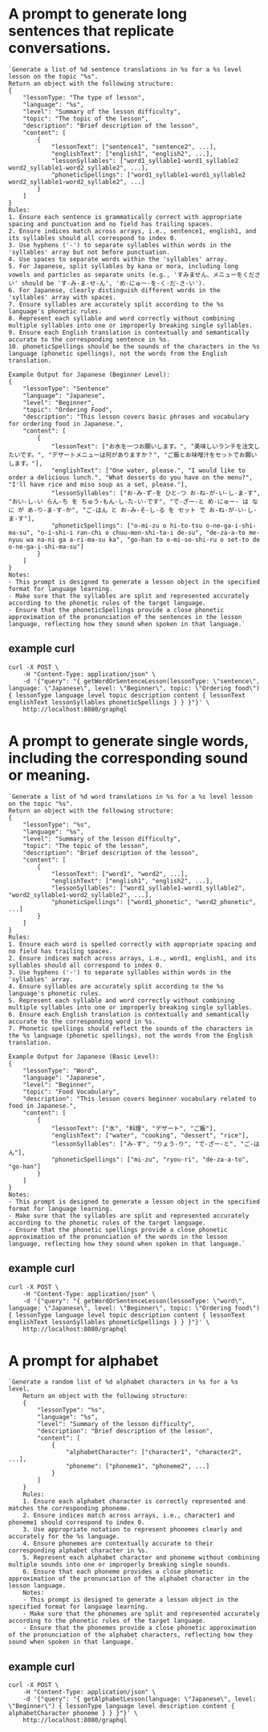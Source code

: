 # A prompt to generate long sentences that replicate conversations.

	`Generate a list of %d sentence translations in %s for a %s level lesson on the topic "%s". 
	Return an object with the following structure:
	{
		"lessonType: "The type of lesson",
		"language": "%s",
		"level": "Summary of the lesson difficulty",
		"topic": "The topic of the lesson",
		"description": "Brief description of the lesson",
		"content": [
			{
				"lessonText": ["sentence1", "sentence2", ...],
				"englishText": ["english1", "english2", ...],
				"lessonSyllables": ["word1_syllable1-word1_syllable2 word2_syllable1-word2_syllable2", ...],
				"phoneticSpellings": ["word1_syllable1-word1_syllable2 word2_syllable1-word2_syllable2", ...]
			}
		]
	}
	Rules:
	1. Ensure each sentence is grammatically correct with appropriate spacing and punctuation and no field has trailing spaces.
	2. Ensure indices match across arrays, i.e., sentence1, english1, and its syllables should all correspond to index 0.
	3. Use hyphens ('-') to separate syllables within words in the 'syllables' array but not before punctuation.
	4. Use spaces to separate words within the 'syllables' array.
	5. For Japanese, split syllables by kana or mora, including long vowels and particles as separate units (e.g., 'すみません、メニューをください' should be 'す-み-ま-せ-ん', 'め-にゅー-を-く-だ-さ-い').
	6. For Japanese, clearly distinguish different words in the 'syllables' array with spaces.
	7. Ensure syllables are accurately split according to the %s language's phonetic rules.
	8. Represent each syllable and word correctly without combining multiple syllables into one or improperly breaking single syllables.
	9. Ensure each English translation is contextually and semantically accurate to the corresponding sentence in %s.
	10. phoneticSpellings should be the sounds of the characters in the %s language (phonetic spellings), not the words from the English translation.

	Example Output for Japanese (Beginner Level):
	{
		"lessonType": "Sentence"
		"language": "Japanese",
		"level": "Beginner",
		"topic": "Ordering Food",
		"description": "This lesson covers basic phrases and vocabulary for ordering food in Japanese.",
		"content": [
			{
				"lessonText": ["お水を一つお願いします。", "美味しいランチを注文したいです。", "デザートメニューは何がありますか？", "ご飯とお味噌汁をセットでお願いします。"],
				"englishText": ["One water, please.", "I would like to order a delicious lunch.", "What desserts do you have on the menu?", "I'll have rice and miso soup as a set, please."],
				"lessonSyllables": ["お-み-ず-を ひと-つ お-ね-が-い-し-ま-す", "おい-し-い らん-ち を ちゅう-もん-し-た-い-です", "で-ざー-と め-にゅー- は なに が あ-り-ま-す-か", "ご-はん と お-み-そ-し-る を セット で お-ね-が-い-し-ま-す"],
				"phoneticSpellings": ["o-mi-zu o hi-to-tsu o-ne-ga-i-shi-ma-su", "o-i-shi-i ran-chi o chuu-mon-shi-ta-i de-su", "de-za-a-to me-nyuu wa na-ni ga a-ri-ma-su ka", "go-han to o-mi-so-shi-ru o set-to de o-ne-ga-i-shi-ma-su"]
			}
		]
	}
	Notes:
	- This prompt is designed to generate a lesson object in the specified format for language learning.
	- Make sure that the syllables are split and represented accurately according to the phonetic rules of the target language.
	- Ensure that the phoneticSpellings provide a close phonetic approximation of the pronunciation of the sentences in the lesson language, reflecting how they sound when spoken in that language.`

## example curl

	curl -X POST \
		-H "Content-Type: application/json" \
		-d '{"query": "{ getWordOrSentenceLesson(lessonType: \"sentence\", language: \"Japanese\", level: \"Beginner\", topic: \"Ordering food\") { lessonType language level topic description content { lessonText englishText lessonSyllables phoneticSpellings } } }"}' \
		http://localhost:8080/graphql


# A prompt to generate single words, including the corresponding sound or meaning.

	`Generate a list of %d word translations in %s for a %s level lesson on the topic "%s".
	Return an object with the following structure:
	{
		"lessonType": "%s",
		"language": "%s",
		"level": "Summary of the lesson difficulty",
		"topic": "The topic of the lesson",
		"description": "Brief description of the lesson",
		"content": [
			{
				"lessonText": ["word1", "word2", ...],
				"englishText": ["english1", "english2", ...],
				"lessonSyllables": ["word1_syllable1-word1_syllable2", "word2_syllable1-word2_syllable2", ...],
				"phoneticSpellings": ["word1_phonetic", "word2_phonetic", ...]
			}
		]
	}
	Rules:
	1. Ensure each word is spelled correctly with appropriate spacing and no field has trailing spaces.
	2. Ensure indices match across arrays, i.e., word1, english1, and its syllables should all correspond to index 0.
	3. Use hyphens ('-') to separate syllables within words in the 'syllables' array.
	4. Ensure syllables are accurately split according to the %s language's phonetic rules.
	5. Represent each syllable and word correctly without combining multiple syllables into one or improperly breaking single syllables.
	6. Ensure each English translation is contextually and semantically accurate to the corresponding word in %s.
	7. Phonetic spellings should reflect the sounds of the characters in the %s language (phonetic spellings), not the words from the English translation.
	
	Example Output for Japanese (Basic Level):
	{
		"lessonType": "Word",
		"language": "Japanese",
		"level": "Beginner",
		"topic": "Food Vocabulary",
		"description": "This lesson covers beginner vocabulary related to food in Japanese.",
		"content": [
			{
				"lessonText": ["水", "料理", "デザート", "ご飯"],
				"englishText": ["water", "cooking", "dessert", "rice"],
				"lessonSyllables": ["み-ず", "りょう-り", "で-ざー-と", "ご-はん"],
				"phoneticSpellings": ["mi-zu", "ryou-ri", "de-za-a-to", "go-han"]
			}
		]
	}
	Notes:
	- This prompt is designed to generate a lesson object in the specified format for language learning.
	- Make sure that the syllables are split and represented accurately according to the phonetic rules of the target language.
	- Ensure that the phonetic spellings provide a close phonetic approximation of the pronunciation of the words in the lesson language, reflecting how they sound when spoken in that language.`

## example curl

	curl -X POST \
		-H "Content-Type: application/json" \
		-d '{"query": "{ getWordOrSentenceLesson(lessonType: \"word\", language: \"Japanese\", level: \"Beginner\", topic: \"Ordering food\") { lessonType language level topic description content { lessonText englishText lessonSyllables phoneticSpellings } } }"}' \
		http://localhost:8080/graphql


# A prompt for alphabet

	`Generate a random list of %d alphabet characters in %s for a %s level.
		Return an object with the following structure:
		{
			"lessonType": "%s",
			"language": "%s",
			"level": "Summary of the lesson difficulty",
			"description": "Brief description of the lesson",
			"content": [
				{
					"alphabetCharacter": ["character1", "character2", ...],
					"phoneme": ["phoneme1", "phoneme2", ...]
				}
			]
		}
		Rules:
		1. Ensure each alphabet character is correctly represented and matches the corresponding phoneme.
		2. Ensure indices match across arrays, i.e., character1 and phoneme1 should correspond to index 0.
		3. Use appropriate notation to represent phonemes clearly and accurately for the %s language.
		4. Ensure phonemes are contextually accurate to their corresponding alphabet character in %s.
		5. Represent each alphabet character and phoneme without combining multiple sounds into one or improperly breaking single sounds.
		6. Ensure that each phoneme provides a close phonetic approximation of the pronunciation of the alphabet character in the lesson language.
		Notes:
		- This prompt is designed to generate a lesson object in the specified format for language learning.
		- Make sure that the phonemes are split and represented accurately according to the phonetic rules of the target language.
		- Ensure that the phonemes provide a close phonetic approximation of the pronunciation of the alphabet characters, reflecting how they sound when spoken in that language.`

## example curl

	curl -X POST \
		-H "Content-Type: application/json" \
		-d '{"query": "{ getAlphabetLesson(language: \"Japanese\", level: \"Beginner\") { lessonType language level description content { alphabetCharacter phoneme } } }"}' \
		http://localhost:8080/graphql
